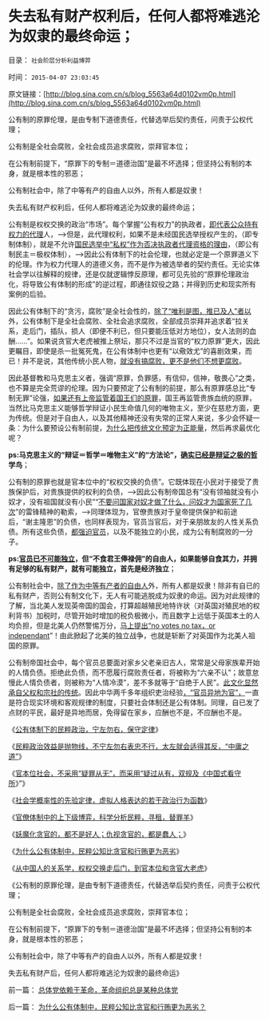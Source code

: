 # 失去私有财产权利后，任何人都将难逃沦为奴隶的最终命运；

目录： `社会阶层分析利益博羿` 

时间： `2015-04-07 23:03:45` 

原文链接：[http://blog.sina.com.cn/s/blog_5563a64d0102vm0p.html](http://blog.sina.com.cn/s/blog_5563a64d0102vm0p.html)

公有制的原罪伦理，是由专制下道德责任，代替选举后契约责任，问责于公权代理；

公有制是全社会腐败，全社会成员追求腐败，崇拜官本位；

在公有制前提下，“原罪下的专制＝道德治国”是最不坏选择；但坚持公有制的本身，就是根本性的邪恶；

公有制社会中，除了中等有产的自由人以外，所有人都是奴隶！

失去私有财产权利后，任何人都将难逃沦为奴隶的最终命运；

公有制是权权交换的政治“市场”。每个掌握“公有权力”的执政者，[即代表公众持有权力的代理](../../../2015/1/9/通往极权主义的崇高本意，坚定的信仰，激励的机制.md)人，——>但是，此代理权利，如果不是未经国民选举授权产生的，（即专制体制），就是不允许[国民选举中“私权”作为否决执政者代理资格的理由](../../../2014/4/16/“政改为先”即“阶级斗争为纲”“抓革命，促生产”.md)，（即公有制民主＝极权体制），——>因此公有体制下的社会伦理，也就必定是一个原罪道义下的伦理。作为权力代理人的道德义务，而不是作为被选举者的契约责任。无论实体社会学以往解释的规律，还是仅就逻辑悖反原理，都可见先验的“原罪伦理政治化，将导致公有体制的形成”的逆过程，即通往奴役之路；并得到历史和现实所有案例的后验。

因此公有体制下的“贪污，腐败”是全社会性的，[除了“唯利是图，推已及人”者以](../../../2010/9/10/中国唯利是图的人太少了.md)外，公有体制下是全社会腐败、全社会追求腐败，全部成员崇拜并追求着“拉关系，走后门，插队，损人（即便不利已，但只要能压低对方地位），女人法则的血酬……”。如果说贪官大老虎被推上祭坛，那只不过是当官的“权力原罪”更大，因此更瞩目，即使是杀一批冤死鬼，在公有体制中也更有“以儆效尤”的喜剧效果，而已！并不是说，其他传统小民人物，[就没有搞腐败，更不是他们不想更腐败](../../../2010/1/14/中国传统文化不相容于民主社会的两种价值观.md)。

因此基督教和马克思主义者，强调“原罪，负罪感，有信仰，信神，敬畏心”之类，也不算是完全荒谬的伦理。因为只要预定了公有制的前提，那么有原罪感总比“专制无罪”论强，[如果还有上帝监管着国王们的原罪](../../../2011/3/23/基督教不是人权的标准；美国不是民主的权威.md)，国王再监管贵族血统的原罪，当然比马克思主义能够哲学辩证小民生命值几何的唯物主义，至少在慈悲方面，更为传统。但是对于自由人，以及其他精神还没有失常的正常人来说，多少会怀疑一条：为什么要预设公有制前提，[为什么把传统文化预定为正能量](../../../2012/8/24/存心要忽悠他人，最容易被他人忽悠.md)，然后再求最优化呢？

**ps:马克思主义的“辩证＝哲学＝唯物主义”的“方法论”，[确实已经是辩证之极的哲](../../../2010/2/12/哲学是“岂有此理”的学问.md)学鸟**；

公有制的原罪也就是官本位中的“权权交换的负债”。它既体现在小民对于接受了贵族保护后，对贵族提供的权利的负债，——>因此公有制帝国总有“没有领袖就没有小奴才，没有祖国就没有小民”“[不要问国家对奴才做了什么，问奴才为国家死了几次](../../../2009/7/28/不要问国家对你做了什么，要问你为国家做了什么.md)”的雷锋精神的勒索，——>同理体现为，官僚贵族对于皇帝提供保护和前途后，“谢主隆恩”的负债，也同样表现为，官员当官后，对于亲朋故友的人性关系负债。所有这些负债，[都强迫官员](../../../2015/3/24/愚民问责官员制造着“老虎”，劣币驱逐良币的公有体制.md)，以及不能独立的小民，成为公有制腐败的一分子。

**ps:[官员已不可能独立](../../../2013/2/16/狗腿子“有奶便是娘，缺奶便卖娘”的“忠心耿耿”.md)，但“不食君王俸禄佣”的自由人，如果能够自食其力，并拥有足够的私有财产，就有可能独立，首先是经济独立**；

公有制社会中，[除了作为中等有产者的自由人](../../../2015/1/8/所谓“中产阶级”的歧义，“中等有产者”与“中等权利者”不同.md)外，所有人都是奴隶！除非有自已的私有财产，否则公有制文化下，无人有可能逃脱成为奴隶的命运。因为对此规律的了解，当北美人发现英帝国的国会，打算超越殖民地特许状（对英国对殖民地的权利背书）加税时，尽管开始时增加的税负极微小，而且数字上远低于英国本土的人均负担，但是北美人仍然警惕万分，[马上提出“no
votes no tax，or
independant](../../../2011/10/15/NoPrivateNoFair!没有私有制就没有公平！.md)”！由此掀起了北美的独立战争，也就是斩断了对英国作为北美人祖国的原罪。

公有制帝国社会中，每个官员总要面对家乡父老亲旧古人，常常是父母家族辈开始的人情负债。拒绝此负债，而不愿履行腐败责任者，将被称为“六亲不认”；故意怠慢此人情负债者，则被称为“人情冷漠”，差不多就等于“自绝于人民”。[此文化显然承自父权和宗社的传统](../../../2012/1/19/印度种姓的“合理性”和“超前发展”的服务业.md)。因此中华两千多年组织吏治经验[，“官员异地为官”，](../../../2013/2/27/明朝朋党的长期执政是如何炼成的？.md)一直是符合现实环境和客观规律的制度，只要社会体制还是公有体制。同理，自已发了点财的平民，最好是异地而居，免得留在家乡，应酬也不是，不应酬也不是。

《[公有体制下的民粹政治，宁左勿右，保守定律](../../../2015/3/30/公有体制下的民粹政治，宁左勿右，保守定律.md)》

《[民粹政治效益是抛物线，不宁左勿右表忠不行，太左就会适得其反，“中庸之道”](../../../2015/3/31/民粹政治定律，民粹的副作用，和中庸之道.md)》

《[官本位社会，不采用“疑罪从无”，而采用“疑过从有，双规及《中国式看守所](../../../2015/4/1/仇和事件需要更透明，否则耐人寻味.md)》”》

《[社会学概率性的先验定律，虚拟人格表达的若干政治行为函数](../../../2015/4/2/社会学概率性的先验定律，虚拟人格表达的若干政治行为函数；.md)》

《[官僚体制中的上下级博弈，科学分析民粹，寻租，替罪羊](../../../2015/4/3/官僚体制中的上下级博弈，厚黑权信，民粹，寻租，替罪羊.md)》

《[妖魔化贪官的，都不是好人；仇视贪官的，都是蠢人；](../../../2015/4/4/妖魔化贪官的，都不是好人；仇视贪官的，都是蠢人；.md)》

《[为什么公有体制中，民粹公知比贪官和行贿更为恶劣](../../../2015/4/5/为什么公有体制中，民粹公知比贪官和行贿更为恶劣？.md)》

《[从中国人的关系学，权权交换走后门，到官本位和贪官大老虎](../../../2015/4/6/被崇拜官本位，热衷走后门的中国人仇恨的“贪官，大老虎”.md)》

《公有制的原罪伦理，是由专制下道德责任，代替选举后契约责任，问责于公权代理；

公有制是全社会腐败，全社会成员追求腐败，崇拜官本位；

在公有制前提下，“原罪下的专制＝道德治国”是最不坏选择；但坚持公有制的本身，就是根本性的邪恶；

公有制社会中，除了中等有产的自由人以外，所有人都是奴隶！

失去私有财产后，任何人都将难逃沦为奴隶的最终命运》

前一篇： [总体党依赖于革命，革命组织总是某种总体党](../../../2015/4/8/总体党依赖于革命，革命组织总是某种总体党.md)

后一篇： [为什么公有体制中，民粹公知比贪官和行贿更为恶劣？](../../../2015/4/5/为什么公有体制中，民粹公知比贪官和行贿更为恶劣？.md)

